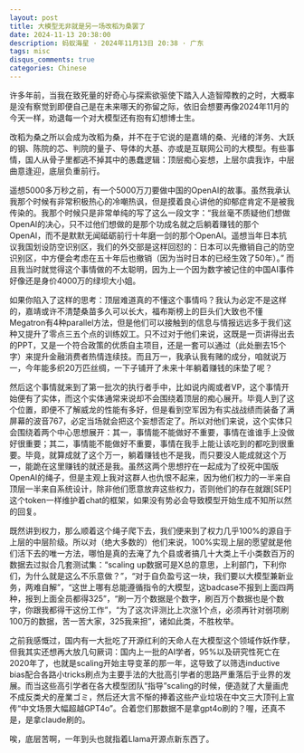 ```yaml
---
layout: post
title: 大模型无非就是另一场改稻为桑罢了
date: 2024-11-13 20:38:00
description: 蚂蚁海星 · 2024年11月13日 20:38 · 广东
tags: misc
disqus_comments: true
categories: Chinese
---
```


许多年前，当我在致死量的好奇心与探索欲驱使下踏入人造智障教的之时，大概率是没有察觉到即便自己是在未来哪天的弥留之际，依旧会想要再像2024年11月的今天一样，劝退每一个对大模型还有抱有幻想博士生。

改稻为桑之所以会成为改稻为桑，并不在于它说的是嘉靖的桑、光绪的洋务、大跃的钢、陈院的芯、判院的量子、导体的大基、亦或是互联网公司的大模型。有些事情，国人从骨子里都逃不掉其中的愚蠢逻辑：顶层痴心妄想，上层尔虞我诈，中层曲意逢迎，底层负重前行。

遥想5000多万秒之前，有一个5000万刀要做中国的OpenAI的故事。虽然我承认我那个时候有非常积极热心的冷嘲热讽，但是摸着良心讲他的抑郁症肯定不是被我传染的。我那个时候只是非常单纯的写了这么一段文字：“我丝毫不质疑他们想做OpenAI的决心，只不过他们想做的是那个功成名就之后躺着赚钱的那个OpenAI，而不是默默无闻砥砺前行十年磨一剑的那个OpenAI。遥想当年日本抗议我国划设防空识别区，我们的外交部是这样回怼的：日本可以先撤销自己的防空识别区，中方便会考虑在五十年后也撤销（因为当时日本的已经生效了50年）。” 而且我当时就觉得这个事情做的不太聪明，因为上一个因为数字被记住的中国AI事件好像还是身价4000万的绿坝大小姐。

如果你陷入了这样的思考：顶层难道真的不懂这个事情吗？我认为必定不是这样的，嘉靖或许不清楚桑苗多久可以长大，福布斯榜上的巨头们大致也不懂Megatron有4种parallel方法，但是他们可以接触到的信息与情报远远多于我们这种又提升了零点三五个点的训练奴工。只不过对于他们来说，这既是一页讲得出去的PPT，又是一个符合政策的优质自主项目，还是一套可以通过（此处删去15个字）来提升金融消费者热情连续技。而且万一，我承认我有赌的成分，咱就说万一，今年能多织20万匹丝绸，一下子铺开了未来十年躺着赚钱的床垫了呢？

然后这个事情就来到了第一批次的执行者手中，比如说内阁或者VP，这个事情开始便有了实体，而这个实体通常来说却不会围绕着顶层的痴心展开。毕竟人到了这个位置，即便不了解威龙的性能有多好，但是看到空军因为有实战战绩而装备了满屏幕的波音767，必定当场就会把这个妄想否定了。所以对他们来说，这个实体只会围绕着两个中心思想展开：其一，事情能不能做好不重要，事情在谁谁手上没做好很重要；其二，事情能不能做好不重要，事情在我手上能让该吃到的都吃到很重要。毕竟，就算成就了这个万一，躺着赚钱也不是我，而只要没人能成就这个万一，能跪在这里赚钱的就还是我。虽然这两个思想拧在一起成为了绞死中国版OpenAI的绳子，但是主观上我对这群人也仇恨不起来，因为他们权力的一半来自顶层一半来自系统设计，除非他们愿意放弃这些权力，否则他们的存在就跟[SEP]这个token一样维护着chat的框架，如果没有势必会导致模型开始生成不知所以然的回复。

既然讲到权力，那么顺着这个绳子爬下去，我们便来到了权力几乎100%的源自于上层的中层阶级。所以对（绝大多数的）他们来说，100%实现上层的愿望就是他们活下去的唯一方法，哪怕是真的去淹了九个县或者搞几十大类上千小类数百万的数据去过拟合几套测试集：“scaling up数据可是X总的意思，上利部门，下利你们，为什么就是这么不乐意做？”，“对于自负盈亏这一块，我们要以大模型兼新业务，两难自解”，“这世上哪有总能遵循指令的大模型，这badcase不报到上面四两种，报到上面全员都得325”，“刷一万个数据是个数字，刷百万个数据也是个数字，你跟我都得干这份工作”，“为了这次评测比上次涨1个点，必须再针对弱项刷100万的数据，苦一苦大家，325我来担”，诸如此类，不胜枚举。

之前我感慨过，国内有一大批吃了开源红利的天命人在大模型这个领域作妖作孽，但我其实还想再大放几句厥词：国内上一批的AI学者，95%以及研究性死亡在2020年了，也就是scaling开始主导变革的那一年，这导致了以筛选inductive bias配合各路小tricks刷点为主要手法的大批高引学者的思路严重落后于业界的发展。而当这些高引学者在各大模型团队“指导”scaling的时候，便造就了大量画虎不成反类犬的産業ゴミ，然后还大言不惭的捧着这些产业垃圾在中文三大顶刊上宣传“中文场景大幅超越GPT4o”。合着您们那数据不是拿gpt4o刷的？喔，还真不是，是拿claude刷的。

唉，底层苦啊，一年到头也就指着Llama开源点新东西了。

